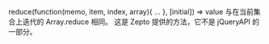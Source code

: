 reduce(function(memo, item, index, array){ ... }, [initial])  ⇒ value
与在当前集合上迭代的 Array.reduce 相同。
这是 Zepto 提供的方法，它不是 jQueryAPI 的一部分。